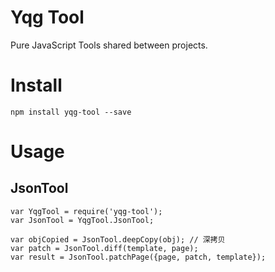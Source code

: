# Yqg Tool
Pure JavaScript Tools shared between projects.

# Install
```
npm install yqg-tool --save
```

# Usage
## JsonTool
```
var YqgTool = require('yqg-tool');
var JsonTool = YqgTool.JsonTool;

var objCopied = JsonTool.deepCopy(obj); // 深拷贝
var patch = JsonTool.diff(template, page);
var result = JsonTool.patchPage({page, patch, template});
```
